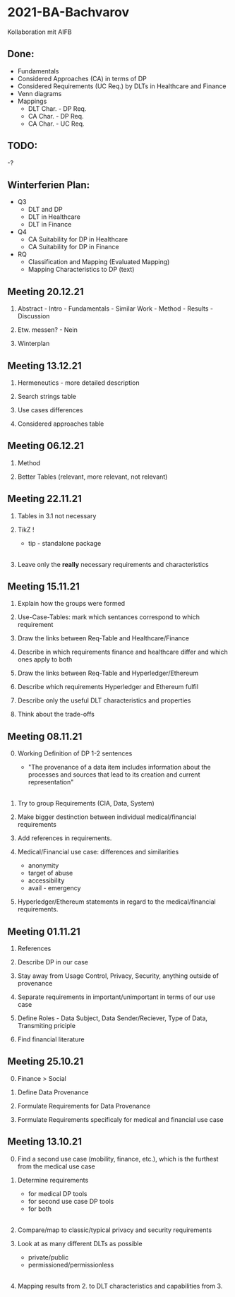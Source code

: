 # 2021-BA-Bachvarov

Kollaboration mit AIFB

Done:
-
- Fundamentals
- Considered Approaches (CA) in terms of DP
- Considered Requirements (UC Req.) by DLTs in Healthcare and Finance
- Venn diagrams
- Mappings
	- DLT Char. - DP Req.
	- CA Char. - DP Req.
	- CA Char. - UC Req.

TODO:
- 
-?

Winterferien Plan: 
-
- Q3
	- DLT and DP
	- DLT in Healthcare
	- DLT in Finance
- Q4
	- CA Suitability for DP in Healthcare
	- CA Suitability for DP in Finance
- RQ
	- Classification and Mapping (Evaluated Mapping)
	- Mapping Characteristics to DP (text)


## Meeting 20.12.21 ##

1. Abstract - Intro - Fundamentals - Similar Work - Method - Results - Discussion

2. Etw. messen? - Nein

3. Winterplan

## Meeting 13.12.21 ##

1. Hermeneutics - more detailed description

2. Search strings table

3. Use cases differences

4. Considered approaches table

## Meeting 06.12.21 ##

1. Method

2. Better Tables (relevant, more relevant, not relevant)


## Meeting 22.11.21 ##

1. Tables in 3.1 not necessary

2. TikZ !
	- tip - standalone package
	<br />
3. Leave only the **really** necessary requirements and characteristics


## Meeting 15.11.21 ##

1. Explain how the groups were formed

2. Use-Case-Tables: mark which sentances correspond to which requirement 

3. Draw the links between Req-Table and Healthcare/Finance

4. Describe in which requirements finance and healthcare differ and which ones apply to both

5. Draw the links between Req-Table and Hyperledger/Ethereum

6. Describe which requirements Hyperledger and Ethereum fulfil

7. Describe only the useful DLT characteristics and properties

8. Think about the trade-offs 


## Meeting 08.11.21 ##

0. Working Definition of DP 1-2 sentences
	- "The provenance of a data item includes information about the processes and sources that lead to its creation and current representation"
	<br />
1. Try to group Requirements (CIA, Data, System)

2. Make bigger destinction between individual medical/financial requirements

3. Add references in requirements. 

4. Medical/Financial use case: differences and similarities 
	- anonymity
	- target of abuse
	- accessibility
	- avail - emergency

5. Hyperledger/Ethereum statements in regard to the medical/financial requirements.

## Meeting 01.11.21 ##

1. References

2. Describe DP in our case

3. Stay away from Usage Control, Privacy, Security, anything outside of provenance

4. Separate requirements in important/unimportant in terms of our use case

5. Define Roles - Data Subject, Data Sender/Reciever, Type of Data, Transmiting priciple

6. Find financial literature

## Meeting 25.10.21 ##

0. Finance > Social

1. Define Data Provenance

2. Formulate Requirements for Data Provenance

3. Formulate Requirements specificaly for medical and financial use case

## Meeting 13.10.21 ##

0. Find a second use case (mobility, finance, etc.), which is the furthest from the medical use case

1. Determine requirements
	- for medical DP tools
	- for second use case DP tools
	- for both
	<br />
2. Compare/map to classic/typical privacy and security requirements

3. Look at as many different DLTs as possible
	- private/public
	- permissioned/permissionless
	<br />
4. Mapping results from 2. to DLT characteristics and capabilities from 3.
